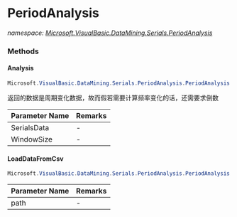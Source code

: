 ﻿# PeriodAnalysis
_namespace: <a href="#" onClick="load('/docs/Microsoft.VisualBasic.DataMining.Serials.PeriodAnalysis/index.md')">Microsoft.VisualBasic.DataMining.Serials.PeriodAnalysis</a>_





### Methods

#### Analysis
```csharp
Microsoft.VisualBasic.DataMining.Serials.PeriodAnalysis.PeriodAnalysis.Analysis(Microsoft.VisualBasic.DataMining.Serials.PeriodAnalysis.SerialsVarialble,System.UInt32)
```
返回的数据是周期变化数据，故而假若需要计算频率变化的话，还需要求倒数

|Parameter Name|Remarks|
|--------------|-------|
|SerialsData|-|
|WindowSize|-|


#### LoadDataFromCsv
```csharp
Microsoft.VisualBasic.DataMining.Serials.PeriodAnalysis.PeriodAnalysis.LoadDataFromCsv(System.String)
```


|Parameter Name|Remarks|
|--------------|-------|
|path|-|



